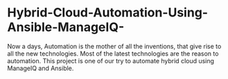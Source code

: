 # Hybrid-Cloud-Automation-Using-Ansible-ManageIQ-
Now a days, Automation is the mother of all the inventions, that give rise to all the new technologies. Most of the latest technologies are the reason to automation. This project is one of our try to automate hybrid cloud using ManageIQ and Ansible.
